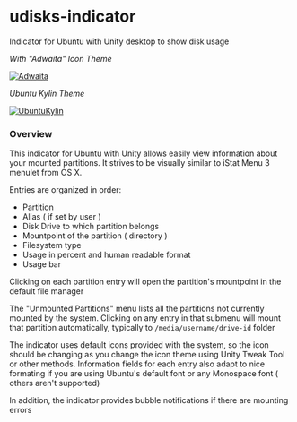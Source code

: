 # udisks-indicator
Indicator for Ubuntu with Unity desktop to show disk usage

*With "Adwaita" Icon Theme*

[![Adwaita](http://i.imgur.com/zgKn63r.png)](http://i.imgur.com/zgKn63r.png)

*Ubuntu Kylin Theme*

[![UbuntuKylin](http://i.imgur.com/paZNp5W.png)](http://i.imgur.com/paZNp5W.png)

### Overview

This indicator for Ubuntu with Unity allows easily view information about your mounted partitions. It strives to be visually similar to iStat Menu 3 menulet from OS X.

Entries are organized in order:

- Partition 
- Alias ( if set by user )
- Disk Drive to which partition belongs
- Mountpoint of the partition ( directory )
- Filesystem type
- Usage in percent and human readable format
- Usage bar 

Clicking on each partition entry will open the partition's mountpoint in the default file manager

The "Unmounted Partitions" menu lists all the partitions not currently mounted by the system. Clicking on any entry in that submenu will mount that partition automatically, typically to `/media/username/drive-id` folder

The indicator uses default icons provided with the system, so the icon should be changing as you change the icon theme using Unity Tweak Tool or other methods. Information fields for each entry also adapt to nice formating if you are using Ubuntu's default font or any Monospace font ( others aren't supported) 

In addition, the indicator provides bubble notifications if there are mounting errors
